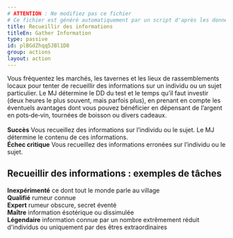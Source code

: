 ```yaml
---
# ATTENTION : Ne modifiez pas ce fichier
# Ce fichier est généré automatiquement par un script d'après les données du module Foundry VTT officiel et de sa traduction
title: Recueillir des informations
titleEn: Gather Information
type: passive
id: plBGdZhqq5JBl1D8
group: actions
layout: action
---
```

<p><span id="ctl00_MainContent_DetailedOutput">Vous fréquentez les marchés, les tavernes et les lieux de rassemblements locaux pour tenter de recueillir des informations sur un individu ou un sujet particulier. Le MJ détermine le DD du test et le temps qu’il faut investir (deux heures le plus souvent, mais parfois plus), en prenant en compte les éventuels avantages dont vous pouvez bénéficier en dépensant de l’argent en pots‑de‑vin, tournées de boisson ou divers cadeaux.<br><br><strong>Succès</strong> Vous recueillez des informations sur l’individu ou le sujet. Le MJ détermine le contenu de ces informations.<br><strong>Échec critique</strong> Vous recueillez des informations erronées sur l’individu ou le sujet.</span></p><h2 class="title">Recueillir des informations : exemples de tâches</h2><p><strong>Inexpérimenté</strong> ce dont tout le monde parle au village<br><strong>Qualifié</strong> rumeur connue<br><strong>Expert</strong> rumeur obscure, secret éventé<br><strong>Maître</strong> information ésotérique ou dissimulée<br><strong>Légendaire</strong> information connue par un nombre extrêmement réduit d'individus ou uniquement par des êtres extraordinaires&nbsp;</p>
